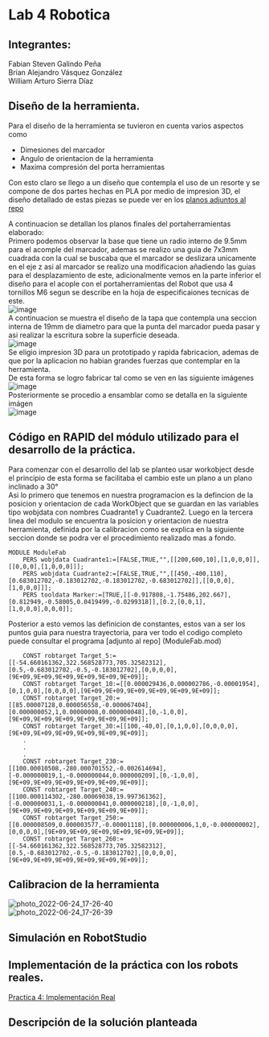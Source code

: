 # Lab 4 Robotica
## Integrantes:

Fabian Steven Galindo Peña  
Brian Alejandro Vásquez González  
William Arturo Sierra Díaz  

## Diseño de la herramienta.
Para el diseño de la herramienta se tuvieron en cuenta varios aspectos como
+ Dimesiones del marcador
+ Angulo de orientacion de la herramienta
+ Maxima compresión del porta herramientas

Con esto claro se llego a un diseño que contempla el uso de un resorte y se compone de dos partes hechas en PLA por medio de impresion 3D, el diseño detallado de estas piezas se puede ver en los [planos adjuntos al repo](Planos/)

A continuacion se detallan los planos finales del portaherramientas elaborado:  
Primero podemos observar la base que tiene un radio interno de 9.5mm para el acomple del marcador, ademas se realizo una guia de 7x3mm cuadrada con la cual se buscaba que el marcador se deslizara unicamente en el eje z asi al marcador se realizo una modificacion añadiendo las guias para el desplazamiento de este, adicionalmente vemos en la parte inferior el diseño para el acople con el portaherramientas del Robot que usa 4 tornillos M6 segun se describe en la hoja de especificaiones tecnicas de este.  
![image](https://user-images.githubusercontent.com/36159469/176569190-1656b5df-f36b-46f4-9bbc-88ab7dbace7e.png)  
A continuacion se muestra el diseño de la tapa que contempla una seccion interna de 19mm de diametro para que la punta del marcador pueda pasar y asi realizar la escritura sobre la superficie deseada.  
![image](https://user-images.githubusercontent.com/36159469/176569223-d9d7589e-c9c7-471c-a6b3-3f8279678861.png)  
Se eligio impresion 3D para un prototipado y rapida fabricacion, ademas de que por la aplicacion no habian grandes fuerzas que contemplar en la herramienta.   
De esta forma se logro fabricar tal como se ven en las siguiente imágenes  
![image](https://user-images.githubusercontent.com/36159469/176569928-822a9bc9-c05e-4f21-9f61-8c6d1521cc8b.png)   
Posteriormente se procedio a ensamblar como se detalla en la siguiente imágen  
![image](https://user-images.githubusercontent.com/36159469/176572696-23e8e904-629f-494d-bf4e-6083280b0929.png)


## Código en RAPID del módulo utilizado para el desarrollo de la práctica.
Para comenzar con el desarrollo del lab se planteo usar workobject desde el principio de esta forma se facilitaba el cambio este un plano a un plano inclinado a 30°  
Asi lo primero que tenemos en nuestra programacion es la defincion de la posicion y orientacion de cada WorkObject que se guardan en las variables tipo wobjdata con nombres Cuadrante1 y Cuadrante2. 
Luego en la tercera linea del modulo se encuentra la posicion y orientacion de nuestra herramienta, definida por la calibracion como se explica en la siguiente seccion donde se podra ver el procedimiento realizado mas a fondo.
```
MODULE ModuleFab
    PERS wobjdata Cuadrante1:=[FALSE,TRUE,"",[[200,600,10],[1,0,0,0]],[[0,0,0],[1,0,0,0]]];
    PERS wobjdata Cuadrante2:=[FALSE,TRUE,"",[[450,-400,110],[0.683012702,-0.183012702,-0.183012702,-0.683012702]],[[0,0,0],[1,0,0,0]]];
    PERS tooldata Marker:=[TRUE,[[-0.917808,-1.75486,202.667],[0.812949,-0.58005,0.0419499,-0.0299318]],[0.2,[0,0,1],[1,0,0,0],0,0,0]];
```
Posterior a esto vemos las definicion de constantes, estos van a ser los puntos guia para nuestra trayectoria, para ver todo el codigo completo puede consultar el programa [adjunto al repo] (ModuleFab.mod)
```
    CONST robtarget Target_5:=[[-54.660161362,322.568528773,705.32582312],[0.5,-0.683012702,-0.5,-0.183012702],[0,0,0,0],[9E+09,9E+09,9E+09,9E+09,9E+09,9E+09]];
    CONST robtarget Target_10:=[[0.000029436,0.000002786,-0.00001954],[0,1,0,0],[0,0,0,0],[9E+09,9E+09,9E+09,9E+09,9E+09,9E+09]];
    CONST robtarget Target_20:=[[85.00007128,0.000056558,-0.000067404],[0.000000052,1,0.00000008,0.000000048],[0,-1,0,0],[9E+09,9E+09,9E+09,9E+09,9E+09,9E+09]];
    CONST robtarget Target_30:=[[100,-40,0],[0,1,0,0],[0,0,0,0],[9E+09,9E+09,9E+09,9E+09,9E+09,9E+09]];
    .
    .
    .
    CONST robtarget Target_230:=[[100.00010508,-280.000701552,-0.002614694],[-0.000000019,1,-0.000000044,0.000000209],[0,-1,0,0],[9E+09,9E+09,9E+09,9E+09,9E+09,9E+09]];
    CONST robtarget Target_240:=[[100.000114302,-280.00069038,19.997361362],[-0.000000031,1,-0.000000041,0.000000218],[0,-1,0,0],[9E+09,9E+09,9E+09,9E+09,9E+09,9E+09]];
    CONST robtarget Target_250:=[[0.000008509,0.000003577,-0.00001118],[0.000000006,1,0,-0.000000002],[0,0,0,0],[9E+09,9E+09,9E+09,9E+09,9E+09,9E+09]];
    CONST robtarget Target_260:=[[-54.660161362,322.568528773,705.32582312],[0.5,-0.683012702,-0.5,-0.183012702],[0,0,0,0],[9E+09,9E+09,9E+09,9E+09,9E+09,9E+09]];
```

## Calibracion de la herramienta

![photo_2022-06-24_17-26-40](https://user-images.githubusercontent.com/36159469/176571642-f9e8e15c-c4b8-4055-9782-ac1b769c593b.jpg)  
![photo_2022-06-24_17-26-39](https://user-images.githubusercontent.com/36159469/176571647-72999a6d-08e2-4c95-a0a6-ef888fffd367.jpg)  


## Simulación en RobotStudio
## Implementación de la práctica con los robots reales.

[Practica 4: Implementación Real](https://youtu.be/nFzFDuL_ORQ)
## Descripción de la solución planteada
